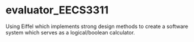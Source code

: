 # evaluator_EECS3311
Using Eiffel which implements strong design methods to create a software system which serves as a logical/boolean calculator.
